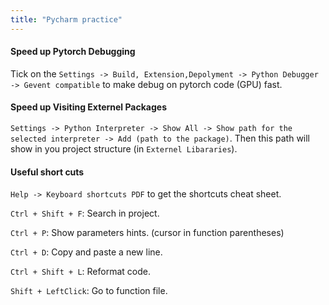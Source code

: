 ```yaml
---
title: "Pycharm practice"
---
```


#### Speed up Pytorch Debugging
Tick on the ``Settings -> Build, Extension,Depolyment -> Python Debugger -> Gevent compatible`` to make debug on pytorch code (GPU) fast.

#### Speed up Visiting Externel Packages
`Settings -> Python Interpreter -> Show All -> Show path for the selected interpreter -> Add (path to the package)`. Then this path will show in you project structure (in `Externel Libararies`).

#### Useful short cuts
`Help -> Keyboard shortcuts PDF` to get the shortcuts cheat sheet.

`Ctrl + Shift + F`: Search in project.

`Ctrl + P`: Show parameters hints. (cursor in function parentheses)

`Ctrl + D`: Copy and paste a new line.

`Ctrl + Shift + L`: Reformat code.

`Shift + LeftClick`: Go to function file.
